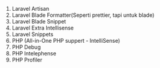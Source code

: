 1. Laravel Artisan
2. Laravel Blade Formatter(Seperti prettier, tapi untuk blade)
3. Laravel Blade Snippet
4. Laravel Extra Intellisense
5. Laravel Snippets
6. PHP (All-in-One PHP suppert - IntelliSense)
7. PHP Debug
8. PHP Intelephense
9. PHP Profiler
